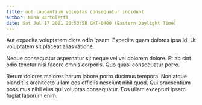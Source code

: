 ```yaml
---
title: aut laudantium voluptas consequatur incidunt
author: Nina Bartoletti
date: Sat Jul 17 2021 20:53:58 GMT-0400 (Eastern Daylight Time)
---
```

Aut expedita voluptatem dicta odio ipsam. Expedita quam dolores ipsa id. Ut voluptatem sit placeat alias ratione.

 Neque consequatur aspernatur sit neque vel vel dolorem dolore. Et ab sint odio tenetur nisi facere omnis corporis. Quo quasi consequatur porro.

 Rerum dolores maiores harum labore porro ducimus tempora. Non atque blanditiis architecto ullam eos officiis nesciunt nihil quod. Qui praesentium possimus nihil eius qui voluptas consequatur. Eos ullam excepturi ipsam fugiat laborum enim.